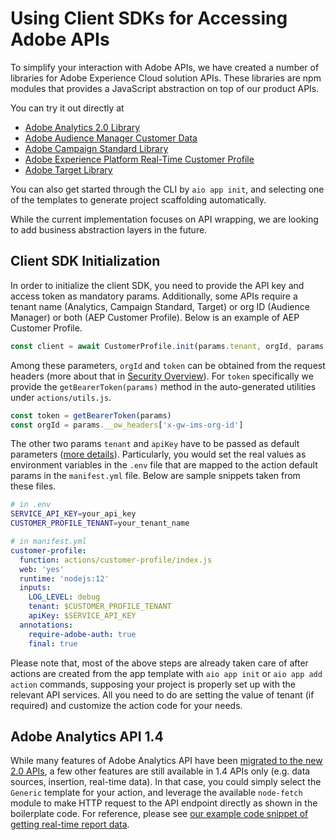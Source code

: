# Using Client SDKs for Accessing Adobe APIs

To simplify your interaction with Adobe APIs, we have created a number of libraries for Adobe Experience Cloud solution APIs. These libraries are npm modules that provides a JavaScript abstraction on top of our product APIs. 

You can try it out directly at 
- [Adobe Analytics 2.0 Library](https://github.com/adobe/aio-lib-analytics)
- [Adobe Audience Manager Customer Data](https://github.com/adobe/aio-lib-audience-manager-cd)
- [Adobe Campaign Standard Library](https://github.com/adobe/aio-lib-campaign-standard)
- [Adobe Experience Platform Real-Time Customer Profile](https://github.com/adobe/aio-lib-customer-profile)
- [Adobe Target Library](https://github.com/adobe/aio-lib-target)

You can also get started through the CLI by ```aio app init```, and selecting one of the templates to generate project scaffolding automatically. 

While the current implementation focuses on API wrapping, we are looking to add business abstraction layers in the future.

## Client SDK Initialization

In order to initialize the client SDK, you need to provide the API key and access token as mandatory params. Additionally, some APIs require a tenant name (Analytics, Campaign Standard, Target) or org ID (Audience Manager) or both (AEP Customer Profile). Below is an example of AEP Customer Profile.

```javascript
const client = await CustomerProfile.init(params.tenant, orgId, params.apiKey, token)
```

Among these parameters, `orgId` and `token` can be obtained from the request headers (more about that in [Security Overview](./security/index.md)). For `token` specifically we provide the `getBearerToken(params)` method in the auto-generated utilities under `actions/utils.js`.

```javascript
const token = getBearerToken(params)
const orgId = params.__ow_headers['x-gw-ims-org-id']
```

The other two params `tenant` and `apiKey` have to be passed as default parameters ([more details](./application_state.md#default-parameters)). Particularly, you would set the real values as environment variables in the `.env` file that are mapped to the action default params in the `manifest.yml` file. Below are sample snippets taken from these files.

```bash
# in .env
SERVICE_API_KEY=your_api_key
CUSTOMER_PROFILE_TENANT=your_tenant_name
```

```yaml
# in manifest.yml
customer-profile:
  function: actions/customer-profile/index.js
  web: 'yes'
  runtime: 'nodejs:12'
  inputs:
    LOG_LEVEL: debug
    tenant: $CUSTOMER_PROFILE_TENANT
    apiKey: $SERVICE_API_KEY
  annotations:
    require-adobe-auth: true
    final: true
```

Please note that, most of the above steps are already taken care of after actions are created from the app template with `aio app init` or `aio app add action` commands, supposing your project is properly set up with the relevant API services. All you need to do are setting the value of tenant (if required) and customize the action code for your needs.

## Adobe Analytics API 1.4

While many features of Adobe Analytics API have been [migrated to the new 2.0 APIs](/apis/experiencecloud/analytics/docs#!AdobeDocs/analytics-2.0-apis/master/migration-guide.md), a few other features are still available in 1.4 APIs only (e.g. data sources, insertion, real-time data). In that case, you could simply select the `Generic` template for your action, and leverage the available `node-fetch` module to make HTTP request to the API endpoint directly as shown in the boilerplate code. For reference, please see [our example code snippet of getting real-time report data](https://github.com/AdobeDocs/adobeio-samples-firefly-basics/blob/master/actions/analytics14/index.js).
